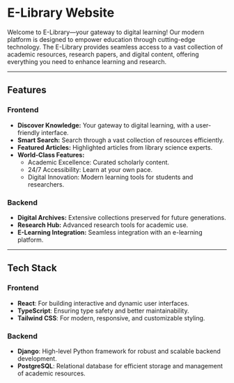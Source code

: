 # **E-Library Website**

Welcome to E-Library—your gateway to digital learning! Our modern platform is designed to empower education through cutting-edge technology. The E-Library provides seamless access to a vast collection of academic resources, research papers, and digital content, offering everything you need to enhance learning and research.

---

## **Features**

### **Frontend**
- **Discover Knowledge:** Your gateway to digital learning, with a user-friendly interface.  
- **Smart Search:** Search through a vast collection of resources efficiently.  
- **Featured Articles:** Highlighted articles from library science experts.  
- **World-Class Features:**  
  - Academic Excellence: Curated scholarly content.  
  - 24/7 Accessibility: Learn at your own pace.  
  - Digital Innovation: Modern learning tools for students and researchers.  

### **Backend**
- **Digital Archives:** Extensive collections preserved for future generations.  
- **Research Hub:** Advanced research tools for academic use.  
- **E-Learning Integration:** Seamless integration with an e-learning platform.  

---

## **Tech Stack**

### **Frontend**
- **React**: For building interactive and dynamic user interfaces.  
- **TypeScript**: Ensuring type safety and better maintainability.  
- **Tailwind CSS**: For modern, responsive, and customizable styling.

### **Backend**
- **Django**: High-level Python framework for robust and scalable backend development.  
- **PostgreSQL**: Relational database for efficient storage and management of academic resources.

